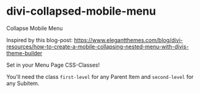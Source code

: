 # divi-collapsed-mobile-menu
Collapse Mobile Menu

Inspired by this blog-post: https://www.elegantthemes.com/blog/divi-resources/how-to-create-a-mobile-collapsing-nested-menu-with-divis-theme-builder


Set in your Menu Page CSS-Classes!

You'll need the class `first-level` for any Parent Item and `second-level` for any Subitem.

